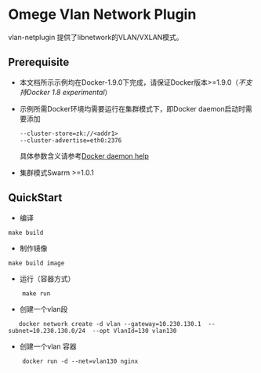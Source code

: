 # Omege Vlan Network Plugin

vlan-netplugin 提供了libnetwork的VLAN/VXLAN模式。

## Prerequisite

* 本文档所示示例均在Docker-1.9.0下完成，请保证Docker版本>=1.9.0（*不支持Docker 1.8 experimental*）

* 示例所需Docker环境均需要运行在集群模式下，即Docker daemon启动时需要添加

    ```
    --cluster-store=zk://<addr1>
    --cluster-advertise=eth0:2376
    ```

    具体参数含义请参考[Docker daemon help](http://docs.docker.com/engine/reference/commandline/daemon)

* 集群模式Swarm >=1.0.1

## QuickStart


* 编译
```
make build
```


* 制作镜像
```
make build image
```


* 运行（容器方式）
```
    make run
```

* 创建一个vlan段
```
   docker network create -d vlan --gateway=10.230.130.1  --subnet=10.230.130.0/24  --opt VlanId=130 vlan130
```

* 创建一个vlan 容器
```
    docker run -d --net=vlan130 nginx
```